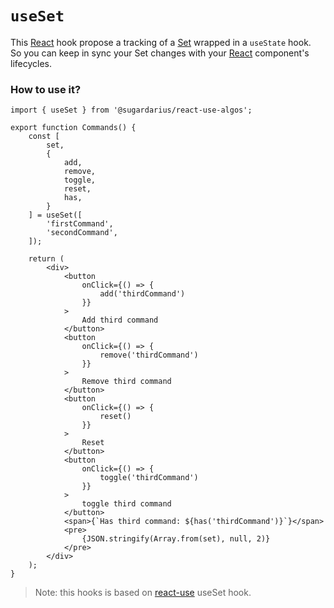 # ```useSet```

This [React](https://reactjs.org/) hook propose a tracking of a [Set](https://developer.mozilla.org/en-US/docs/Web/JavaScript/Reference/Global_Objects/Set) wrapped in a ```useState``` hook.<br />
So you can keep in sync your Set changes with your [React](https://reactjs.org/) component's lifecycles.

### How to use it?
```tsx
import { useSet } from '@sugardarius/react-use-algos';

export function Commands() {
    const [
        set,
        {
            add,
            remove,
            toggle,
            reset,
            has,
        }
    ] = useSet([
        'firstCommand',
        'secondCommand',
    ]);

    return (
        <div>
            <button
                onClick={() => {
                    add('thirdCommand')
                }}
            >
                Add third command
            </button>
            <button
                onClick={() => {
                    remove('thirdCommand')
                }}
            >
                Remove third command
            </button>
            <button
                onClick={() => {
                    reset()
                }}
            >
                Reset
            </button>
            <button
                onClick={() => {
                    toggle('thirdCommand')
                }}
            >
                toggle third command
            </button>
            <span>{`Has third command: ${has('thirdCommand')}`}</span>
            <pre>
                {JSON.stringify(Array.from(set), null, 2)}
            </pre>
        </div>
    );
}
```

> Note: this hooks is based on [react-use](https://github.com/streamich/react-use/blob/master/docs/useSet.md) useSet hook.